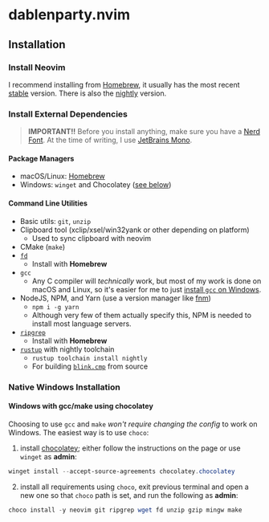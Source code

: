 # dablenparty.nvim

## Installation

### Install Neovim

I recommend installing from [Homebrew](https://brew.sh/), it usually has the most recent [stable](https://github.com/neovim/neovim/releases/tag/stable) version.
There is also the [nightly](https://github.com/neovim/neovim/releases/tag/nightly) version.

### Install External Dependencies

> **IMPORTANT!!**
> Before you install anything, make sure you have a [Nerd Font](https://www.nerdfonts.com/). At the time of writing, I use [JetBrains Mono](https://www.programmingfonts.org/#jetbrainsmono).

#### Package Managers
- macOS/Linux: [Homebrew](https://brew.sh/)
- Windows: `winget` and Chocolatey ([see below](#native-windows-installation))

#### Command Line Utilities

- Basic utils: `git`, `unzip`
- Clipboard tool (xclip/xsel/win32yank or other depending on platform)
  - Used to sync clipboard with neovim
- CMake (`make`)
- [`fd`](https://github.com/sharkdp/fd)
  - Install with **Homebrew**
- `gcc`
  - Any C compiler will *technically* work, but most of my work is done on macOS and Linux, so it's easier for me to just [install `gcc` on Windows](#native-windows-installation).
- NodeJS, NPM, and Yarn (use a version manager like [fnm](https://github.com/Schniz/fnm))
  -  `npm i -g yarn`
  - Although very few of them actually specify this, NPM is needed to install most language servers.
- [`ripgrep`](https://github.com/BurntSushi/ripgrep#installation)
  - Install with **Homebrew**
- [`rustup`](https://rustup.rs/) with nightly toolchain
  - `rustup toolchain install nightly`
  - For building [`blink.cmp`](lua/custom/plugins/blink.lua) from source


### Native Windows Installation

#### Windows with gcc/make using chocolatey

Choosing to use `gcc` and `make` *won't require changing the config* to work on Windows.
The easiest way is to use `choco`:

1. install [chocolatey](https://chocolatey.org/install); either follow the instructions on the page or use `winget` as **admin**:
```powershell
winget install --accept-source-agreements chocolatey.chocolatey
```

2. install all requirements using `choco`, exit previous terminal and open a new one so that `choco` path is set, and run the following as **admin**:
```powershell
choco install -y neovim git ripgrep wget fd unzip gzip mingw make
```
